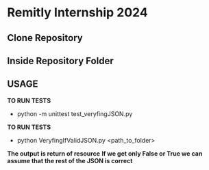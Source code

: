 # Remitly Internship 2024

## Clone Repository
## Inside Repository Folder

## USAGE

**TO RUN TESTS**

- python -m unittest test_veryfingJSON.py

**TO RUN TESTS**

- python VeryfingIfValidJSON.py <path_to_folder>

**The output is return of resource**
**If we get only False or True we can assume that the rest of the JSON is correct**
